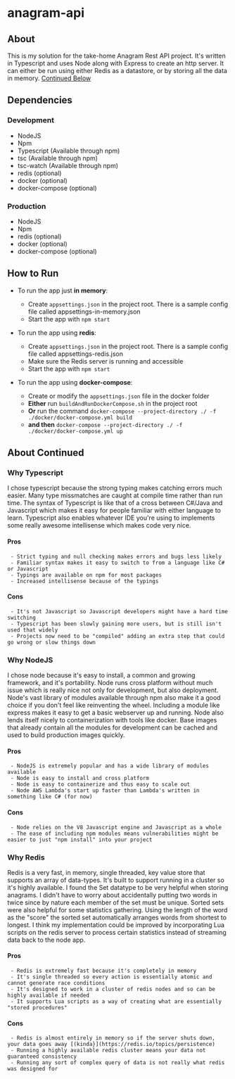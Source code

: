 # anagram-api

## About
This is my solution for the take-home Anagram Rest API project. It's written in Typescript and uses Node along with Express to create an http server. It can either be run using either Redis as a datastore, or by storing all the data in memory. [Continued Below](#about-continued)

## Dependencies
### Development
- NodeJS
- Npm
- Typescript (Available through npm)
- tsc (Available through npm)
- tsc-watch (Available through npm)
- redis (optional)
- docker (optional)
- docker-compose (optional)
### Production
- NodeJS
- Npm
- redis (optional)
- docker (optional)
- docker-compose (optional)

## How to Run
- To run the app just **in memory**:
     - Create `appsettings.json` in the project root. There is a sample config file called appsettings-in-memory.json
     - Start the app with `npm start`

- To run the app using **redis**:
     - Create `appsettings.json` in the project root. There is a sample config file called appsettings-redis.json
     - Make sure the Redis server is running and accessible
     - Start the app with `npm start`
- To run the app using **docker-compose**:
    - Create or modify the `appsettings.json` file in the docker folder
    - **Either** run `buildAndRunDockerCompose.sh` in the project root
    - **Or** run the command `docker-compose --project-directory ./ -f ./docker/docker-compose.yml build`
    - **and then** `docker-compose --project-directory ./ -f ./docker/docker-compose.yml up`

## About Continued
### Why Typescript
I chose typescript because the strong typing makes catching errors much easier. Many type missmatches are caught at compile time rather than run time. The syntax of Typescript is like that of a cross between C#/Java and Javascript which makes it easy for people familiar with either language to learn. Typescript also enables whatever IDE you're using to implements some really awesome intellisense which makes code very nice.

#### Pros
     - Strict typing and null checking makes errors and bugs less likely
     - Familiar syntax makes it easy to switch to from a language like C# or Javascript
     - Typings are available on npm for most packages
     - Increased intellisense because of the typings
#### Cons
     - It's not Javascript so Javascript developers might have a hard time switching
     - Typescript has been slowly gaining more users, but is still isn't used that widely
     - Projects now need to be "compiled" adding an extra step that could go wrong or slow things down

### Why NodeJS
I chose node because it's easy to install, a common and growing framework, and it's portability. Node runs cross platform without much issue which is really nice not only for development, but also deployment. Node's vast library of modules available through npm also make it a good choice if you don't feel like reinventing the wheel. Including a module like express makes it easy to get a basic webserver up and running. Node also lends itself nicely to containerization with tools like docker. Base images that already contain all the modules for development can be cached and used to build production images quickly.

#### Pros
     - NodeJS is extremely popular and has a wide library of modules available
     - Node is easy to install and cross platform
     - Node is easy to containerize and thus easy to scale out
     - Node AWS Lambda's start up faster than Lambda's written in something like C# (for now)
#### Cons
     - Node relies on the V8 Javascript engine and Javascript as a whole
     - The ease of including npm modules means vulnerabilities might be easier to just "npm install" into your project

### Why Redis
Redis is a very fast, in memory, single threaded, key value store that supports an array of data-types. It's built to support running in a cluster so it's highly available. I found the Set datatype to be very helpful when storing anagrams. I didn't have to worry about accidentally putting two words in twice since by nature each member of the set must be unique. Sorted sets were also helpful for some statistics gathering. Using the length of the word as the "score" the sorted set automatically arranges words from shortest to longest. I think my implementation could be improved by incorporating Lua scripts on the redis server to process certain statistics instead of streaming data back to the node app.

#### Pros
     - Redis is extremely fast because it's completely in memory
     - It's single threaded so every action is essentially atomic and cannot generate race conditions
     - It's designed to work in a cluster of redis nodes and so can be highly available if needed
     - It supports Lua scripts as a way of creating what are essentially "stored procedures"
#### Cons
     - Redis is almost entirely in memory so if the server shuts down, your data goes away [(kinda}](https://redis.io/topics/persistence)
     - Running a highly available redis cluster means your data not guaranteed consistency
     - Running any sort of complex query of data is not really what redis was designed for
